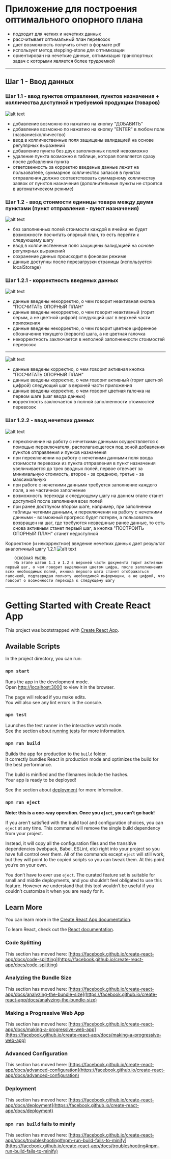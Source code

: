 # Приложение для построения оптимального опорного плана 
 - подходит для четких и нечетких данных
 - рассчитывает оптимальный план перевозок
 - дает возможность получить отчет в формате pdf
 - использует метод stepping-stone для оптимизации 
 - ориентирован на нечеткие данные, оптимизация транспортных задач с которыми является более трудоемкой 

---

## Шаг 1 - Ввод данных

### Шаг 1.1 - ввод пунктов отправления, пунктов назначения + колличества доступной и требуемой продукции (товаров)
![alt text](img_for_readme/adding.png "Adding points of departure and points of destination")​
- добавление возможно по нажатию на кнопку "ДОБАВИТЬ"
- добавление возможно по нажатию на кнопку "ENTER" в любом поле (название/колличество)
- ввод в колличественные поля защищены валидацией на основе регулярных выражений
- добавление пункта без двух заполненных полей невозможно
- удаление пункта возможно в таблице, которая появляется сразу после добавления пункта
- ответсвенность за корректно введеные данные лежит на пользователе, суммарное колличество запасов в пунктах отправления должно соответствовать суммарному колличеству заявок от пунктов назначения (дополнительные пункты не строятся в автоматическом режиме) 

### Шаг 1.2 - ввод стоимости единицы товара между двумя пунктами (пункт отправления - пункт назначения)
![alt text](img_for_readme/input-costs.png "Input costs")​
- без заполненных полей стоимости каждой в ячейки не будет возможности посчитать опорный план, то есть перейти к следующему шагу
- ввод в колличественные поля защищены валидацией на основе регулярных выражений
- сохранение данных происходит в фоновом режиме
- данные доступны после перезагрузки страницы (используется localStorage)

### Шаг 1.2.1 - корректность введеных данных
![alt text](img_for_readme/uncorrect-input-data.png "Uncorrect input data")​
- данные введены некорректно, о чем говорит неактивная кнопка "ПОСЧИТАТЬ ОПОРНЫЙ ПЛАН"
- данные введены некорректно, о чем говорит неактивный (горит серым, а не цветной цифрой) следующий шаг в верхней части приложения 
- данные введены некорректно, о чем говорит цветное цифренное обозначение текущего (первого) шага, а не цветная галочка 
- некорректность заключается в неполной заполненности стоимостей перевозок

---

![alt text](img_for_readme/correct-input-data.png "Сorrect input data")​
- данные введены корректно, о чем говорит активная кнопка "ПОСЧИТАТЬ ОПОРНЫЙ ПЛАН"
- данные введены корректно, о чем говорит активный (горит цветной цифрой) следующий шаг в верхней части приложения 
- данные введены корректно, о чем говорит цветная галочка на  первом шаге (шаг ввода данных)
- корректность заключается в полной заполненности стоимостей перевозок

### Шаг 1.2.2 - ввод нечетких данных
![alt text](img_for_readme/switch-to-fuzzy-data.png "Switch to fuzzy data")​
- переключение на работу с нечеткими данными осуществляется с помощью переключателя, располагающегося под зоной добавления пунктов отправления и пунков назначения
- при переключении на работу с нечеткими данными поля ввода стоимости перевозки из пункта отправления в пункт назначения увеличивается до трех вводных полей, первое отвечает за минимальную стоимость, второе - за среднюю, третье - за максимальную
- при работе с нечеткими данными требуется заполнение каждого поля, а не частичное заполнение 
- возможность перехода к следующему шагу на данном этапе станет доступной после заполнения всех полей
- при ранее достпуном втором шаге, например, при заполнении таблицы четкими данными, и переключении на работу с нечеткими данными - возможный прогресс будет потерян, а пользователь возвращен на шаг, где требуются невведнные ранее данные, то есть снова активным станет первый шаг, а кнопка "ПОСТРОИТЬ ОПОРНЫЙ ПЛАН" станет недоступной

Корректное (и некорректное) введение нечетких данных дает результат аналогичный шагу 1.2.1
![alt text](img_for_readme/correct-input-fuzzy-data.png "Correct input fuzzy data")​



        ОСНОВНАЯ МЫСЛЬ
        На этапе шагов 1.1 и 1.2 в верхней части документа горит активным первый шаг, о чем говорит выделенная цветом цифра, после заполненения всех необходимых полей, икнока первого шага станет отображаться галочкой, подтверждая полноту необходимой информации, а не цифрой, что говорит о возмонжости перехода к следующему шагу

---

<!-- adding.png -->

<!-- ![alt text](img_for_readme/form-for-data.png "Basic form for adding ")​ -->


# Getting Started with Create React App

This project was bootstrapped with [Create React App](https://github.com/facebook/create-react-app).

## Available Scripts

In the project directory, you can run:

### `npm start`

Runs the app in the development mode.\
Open [http://localhost:3000](http://localhost:3000) to view it in the browser.

The page will reload if you make edits.\
You will also see any lint errors in the console.

### `npm test`

Launches the test runner in the interactive watch mode.\
See the section about [running tests](https://facebook.github.io/create-react-app/docs/running-tests) for more information.

### `npm run build`

Builds the app for production to the `build` folder.\
It correctly bundles React in production mode and optimizes the build for the best performance.

The build is minified and the filenames include the hashes.\
Your app is ready to be deployed!

See the section about [deployment](https://facebook.github.io/create-react-app/docs/deployment) for more information.

### `npm run eject`

**Note: this is a one-way operation. Once you `eject`, you can’t go back!**

If you aren’t satisfied with the build tool and configuration choices, you can `eject` at any time. This command will remove the single build dependency from your project.

Instead, it will copy all the configuration files and the transitive dependencies (webpack, Babel, ESLint, etc) right into your project so you have full control over them. All of the commands except `eject` will still work, but they will point to the copied scripts so you can tweak them. At this point you’re on your own.

You don’t have to ever use `eject`. The curated feature set is suitable for small and middle deployments, and you shouldn’t feel obligated to use this feature. However we understand that this tool wouldn’t be useful if you couldn’t customize it when you are ready for it.

## Learn More

You can learn more in the [Create React App documentation](https://facebook.github.io/create-react-app/docs/getting-started).

To learn React, check out the [React documentation](https://reactjs.org/).

### Code Splitting

This section has moved here: [https://facebook.github.io/create-react-app/docs/code-splitting](https://facebook.github.io/create-react-app/docs/code-splitting)

### Analyzing the Bundle Size

This section has moved here: [https://facebook.github.io/create-react-app/docs/analyzing-the-bundle-size](https://facebook.github.io/create-react-app/docs/analyzing-the-bundle-size)

### Making a Progressive Web App

This section has moved here: [https://facebook.github.io/create-react-app/docs/making-a-progressive-web-app](https://facebook.github.io/create-react-app/docs/making-a-progressive-web-app)

### Advanced Configuration

This section has moved here: [https://facebook.github.io/create-react-app/docs/advanced-configuration](https://facebook.github.io/create-react-app/docs/advanced-configuration)

### Deployment

This section has moved here: [https://facebook.github.io/create-react-app/docs/deployment](https://facebook.github.io/create-react-app/docs/deployment)

### `npm run build` fails to minify

This section has moved here: [https://facebook.github.io/create-react-app/docs/troubleshooting#npm-run-build-fails-to-minify](https://facebook.github.io/create-react-app/docs/troubleshooting#npm-run-build-fails-to-minify)
